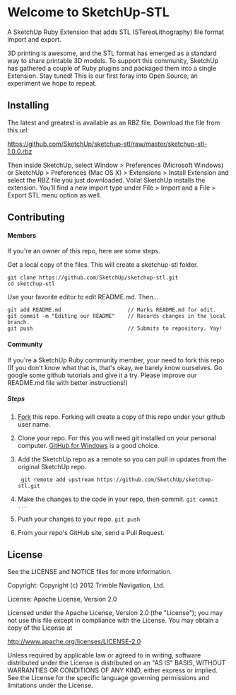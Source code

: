# Welcome to SketchUp-STL

A SketchUp Ruby Extension that adds STL (STereoLithography) file format
import and export.

3D printing is awesome, and the STL format has emerged as a standard way to share printable 3D models. To support this community, SketchUp has gathered a couple of Ruby plugins and packaged them into a single Extension. Stay tuned! This is our first foray into Open Source, an experiment we hope to repeat.

## Installing

The latest and greatest is available as an RBZ file. Download the file from this url:

https://github.com/SketchUp/sketchup-stl/raw/master/sketchup-stl-1.0.0.rbz

Then inside SketchUp, select Window > Preferences (Microsoft Windows) or SketchUp > Preferences (Mac OS X) > Extensions > Install Extension and select the RBZ file you just downloaded. Voila! SketchUp installs the extension. You'll find a new import type under File > Import and a File > Export STL menu option as well.

## Contributing



#### Members

If you're an owner of this repo, here are some steps.

Get a local copy of the files. This will create a sketchup-stl folder.

	git clone https://github.com/SketchUp/sketchup-stl.git  
	cd sketchup-stl  

Use your favorite editor to edit README.md. Then...

	git add README.md                     // Marks README.md for edit.  
	git commit -m "Editing our README"    // Records changes in the local branch.  
	git push                              // Submits to repository. Yay!  

#### Community 

If you're a SketchUp Ruby community member, your need to fork this repo (If you don't know what that is, that's okay, we barely know ourselves. Go google some github tutorials and give it a try. Please improve our README.md file with better instructions!)

##### Steps

1. [Fork](https://help.github.com/articles/fork-a-repo) this repo. Forking will create a copy of this repo under your github user name.

1. Clone your repo. For this you will need git installed on your personal computer. [GitHub for Windows](http://windows.github.com/) is a good choice.

1. Add the SketchUp repo as a remote so you can pull in updates from the original SketchUp repo.

		git remote add upstream https://github.com/SketchUp/sketchup-stl.git

1. Make the changes to the code in your repo, then commit. `git commit ...`

1. Push your changes to your repo.  `git push`

1. From your repo's GitHub site, send a Pull Request.


## License

See the LICENSE and NOTICE files for more information.

Copyright: Copyright (c) 2012 Trimble Navigation, Ltd.

License: Apache License, Version 2.0

Licensed under the Apache License, Version 2.0 (the "License");
you may not use this file except in compliance with the License.
You may obtain a copy of the License at

http://www.apache.org/licenses/LICENSE-2.0

Unless required by applicable law or agreed to in writing, software
distributed under the License is distributed on an "AS IS" BASIS,
WITHOUT WARRANTIES OR CONDITIONS OF ANY KIND, either express or implied.
See the License for the specific language governing permissions and
limitations under the License.
